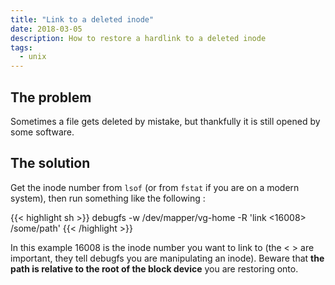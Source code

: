 ```yaml
---
title: "Link to a deleted inode"
date: 2018-03-05
description: How to restore a hardlink to a deleted inode
tags:
  - unix
---
```


## The problem

Sometimes a file gets deleted by mistake, but thankfully it is still opened by some software.

## The solution

Get the inode number from `lsof` (or from `fstat` if you are on a modern system), then run something like the following :

{{< highlight sh >}}
debugfs -w /dev/mapper/vg-home -R 'link <16008> /some/path'
{{< /highlight >}}

In this example 16008 is the inode number you want to link to (the < > are important, they tell debugfs you are manipulating an inode). Beware that **the path is relative to the root of the block device** you are restoring onto.
